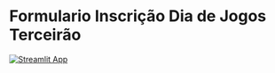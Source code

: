# Formulario Inscrição Dia de Jogos Terceirão

[![Streamlit App](https://static.streamlit.io/badges/streamlit_badge_black_white.svg)](https://diadejogosterceirao.streamlit.app/)
